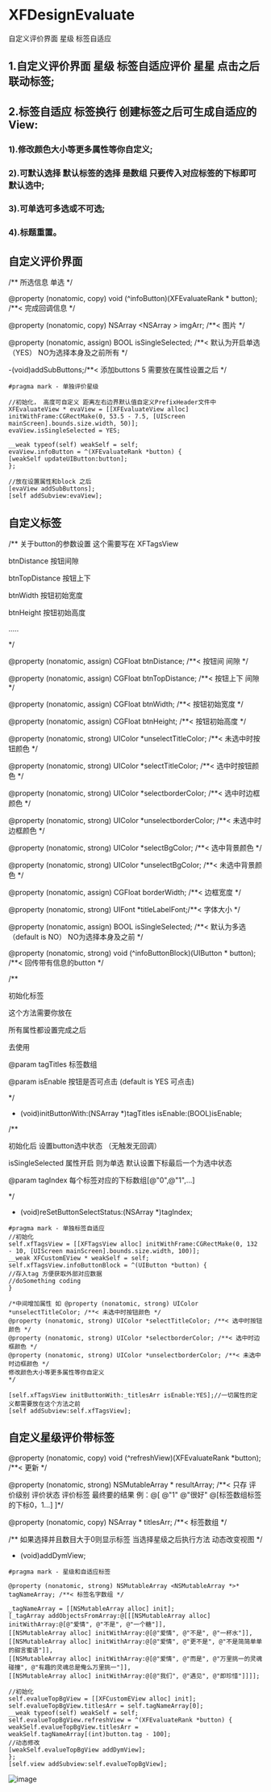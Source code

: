 # XFDesignEvaluate
自定义评价界面 星级 标签自适应

## 1.自定义评价界面 星级 标签自适应评价  星星 点击之后联动标签;
## 2.标签自适应 标签换行 创建标签之后可生成自适应的View:
### 1).修改颜色大小等更多属性等你自定义;
### 2).可默认选择 默认标签的选择 是数组 只要传入对应标签的下标即可默认选中;
### 3).可单选可多选或不可选;
### 4).标题重置。

## 自定义评价界面
/**
所选信息 单选
*/

@property (nonatomic, copy) void (^infoButton)(XFEvaluateRank * button); /**< 完成回调信息 */

@property (nonatomic, copy) NSArray <NSArray *>*  imgArr; /**< 图片 */

@property (nonatomic, assign) BOOL  isSingleSelected; /**< 默认为开启单选（YES）  NO为选择本身及之前所有 */

-(void)addSubButtons;/**< 添加buttons 5 需要放在属性设置之后 */

```
#pragma mark - 单独评价星级

//初始化， 高度可自定义 距离左右边界默认值自定义PrefixHeader文件中
XFEvaluateView * evaView = [[XFEvaluateView alloc] initWithFrame:CGRectMake(0, 53.5 - 7.5, [UIScreen mainScreen].bounds.size.width, 50)];
evaView.isSingleSelected = YES;

__weak typeof(self) weakSelf = self;
evaView.infoButton = ^(XFEvaluateRank *button) {
[weakSelf updateUIButton:button];
};

//放在设置属性和block 之后
[evaView addSubButtons];
[self addSubview:evaView];

```
## 自定义标签
/**
关于button的参数设置 这个需要写在 XFTagsView

btnDistance     按钮间隙

btnTopDistance  按钮上下

btnWidth        按钮初始宽度

btnHeight       按钮初始高度

.....

*/

@property (nonatomic, assign) CGFloat  btnDistance; /**< 按钮间 间隙 */

@property (nonatomic, assign) CGFloat  btnTopDistance; /**< 按钮上下 间隙 */

@property (nonatomic, assign) CGFloat  btnWidth; /**< 按钮初始宽度 */

@property (nonatomic, assign) CGFloat  btnHeight; /**< 按钮初始高度 */

@property (nonatomic, strong) UIColor *unselectTitleColor; /**< 未选中时按钮颜色 */

@property (nonatomic, strong) UIColor *selectTitleColor; /**< 选中时按钮颜色 */

@property (nonatomic, strong) UIColor *selectborderColor; /**< 选中时边框颜色 */

@property (nonatomic, strong) UIColor *unselectborderColor; /**< 未选中时边框颜色 */

@property (nonatomic, strong) UIColor *selectBgColor; /**< 选中背景颜色 */

@property (nonatomic, strong) UIColor *unselectBgColor; /**< 未选中背景颜色 */

@property (nonatomic, assign) CGFloat borderWidth; /**< 边框宽度 */

@property (nonatomic, strong) UIFont *titleLabelFont;/**< 字体大小 */

@property (nonatomic, assign) BOOL  isSingleSelected; /**< 默认为多选（default is NO）  NO为选择本身及之前 */

@property (nonatomic, strong) void (^infoButtonBlock)(UIButton * button); /**< 回传带有信息的button */


/**

初始化标签

这个方法需要你放在

所有属性都设置完成之后

去使用

@param tagTitles 标签数组

@param isEnable 按钮是否可点击 (default is YES 可点击)

*/

- (void)initButtonWith:(NSArray *)tagTitles isEnable:(BOOL)isEnable;

/**

初始化后 设置button选中状态 （无触发无回调）

isSingleSelected 属性开启 则为单选 默认设置下标最后一个为选中状态

@param tagIndex 每个标签对应的下标数组[@"0",@"1",...]

*/

- (void)reSetButtonSelectStatus:(NSArray *)tagIndex;


```
#pragma mark - 单独标签自适应
//初始化
self.xfTagsView = [[XFTagsView alloc] initWithFrame:CGRectMake(0, 132 - 10, [UIScreen mainScreen].bounds.size.width, 100)];
__weak XFCustomEView * weakSelf = self;
self.xfTagsView.infoButtonBlock = ^(UIButton *button) {
//存入tag 方便获取外部对应数据
//doSomething coding
}

/*中间增加属性 如 @property (nonatomic, strong) UIColor *unselectTitleColor; /**< 未选中时按钮颜色 */
@property (nonatomic, strong) UIColor *selectTitleColor; /**< 选中时按钮颜色 */
@property (nonatomic, strong) UIColor *selectborderColor; /**< 选中时边框颜色 */
@property (nonatomic, strong) UIColor *unselectborderColor; /**< 未选中时边框颜色 */
修改颜色大小等更多属性等你自定义
*/

[self.xfTagsView initButtonWith:_titlesArr isEnable:YES];//一切属性的定义都需要放在这个方法之前
[self addSubview:self.xfTagsView];
```

## 自定义星级评价带标签

@property (nonatomic, copy) void (^refreshView)(XFEvaluateRank *button); /**< 更新 */

@property (nonatomic, strong) NSMutableArray * resultArray; /**< 只存 评价级别 评价状态  评价标签 最终要的结果
例：@[ @"1" @"很好" @[标签数组标签的下标0，1...] ]*/

@property (nonatomic, copy) NSArray * titlesArr; /**< 标签数组 */

/**
如果选择并且数目大于0则显示标签 当选择星级之后执行方法 动态改变视图
*/

- (void)addDymView;

```
#pragma mark - 星级和自适应标签

@property (nonatomic, strong) NSMutableArray <NSMutableArray *>* tagNameArray; /**< 标签名字数组 */

_tagNameArray = [[NSMutableArray alloc] init];
[_tagArray addObjectsFromArray:@[[[NSMutableArray alloc] initWithArray:@[@"爱情", @"不是", @"一个糖"]],
[[NSMutableArray alloc] initWithArray:@[@"爱情", @"不是", @"一杯水"]],
[[NSMutableArray alloc] initWithArray:@[@"爱情", @"更不是", @"不是简简单单的甜言蜜语"]],
[[NSMutableArray alloc] initWithArray:@[@"爱情", @"而是", @"万里挑一的灵魂碰撞", @"有趣的灵魂总是俺么万里挑一"]],
[[NSMutableArray alloc] initWithArray:@[@"我们", @"遇见", @"即珍惜"]]]];

//初始化
self.evalueTopBgView = [[XFCustomEView alloc] init];
self.evalueTopBgView.titlesArr = self.tagNameArray[0];
__weak typeof(self) weakSelf = self;
self.evalueTopBgView.refreshView = ^(XFEvaluateRank *button) {
weakSelf.evalueTopBgView.titlesArr = weakSelf.tagNameArray[(int)button.tag - 100];
//动态修改
[weakSelf.evalueTopBgView addDymView];
};
[self.view addSubview:self.evalueTopBgView];

```

![image](https://github.com/FreeSnow520/XFDesignEvaluate/blob/master/imageExmp.gif)



